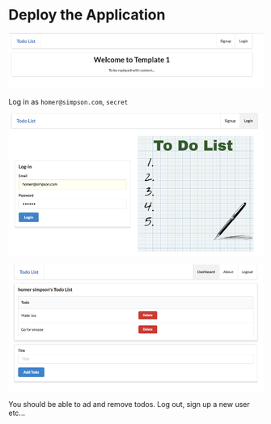 # Deploy the Application






![](img/19.png)

Log in as `homer@simpson.com`, `secret`

![](img/20.png)

![](img/21.png)

You should be able to ad and remove todos. Log out, sign up a new user etc...


